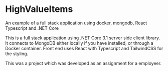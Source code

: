 # HighValueItems
An example of a full stack application using docker, mongodb, React Typescript and .NET Core

This is a full stack application using .NET Core 3.1 server side client library. It connects to MongoDB either locally if you have installed, or through a Docker container.
Front end uses React with Typescript and TailwindCSS for the styling.

This was a project which was developed as an assignment for a employeer.
